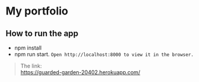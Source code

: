 # My portfolio
## How to run the app
* npm install
* npm run start. `Open http://localhost:8000 to view it in the browser.`
>The link:<br/>https://guarded-garden-20402.herokuapp.com/
